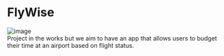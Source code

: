 # FlyWise  
![image](https://github.com/tonyy007/FlyWise/assets/50556324/403fee08-35d5-4ed4-83d1-afc88f1a1c9b)  
Project in the works but we aim to have an app that allows users to budget their time at an airport based on flight status. 
